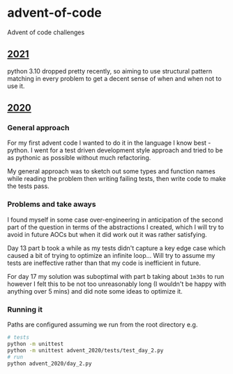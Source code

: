 # advent-of-code
Advent of code challenges

## [2021](./advent_2021)
python 3.10 dropped pretty recently, so aiming to use structural pattern matching in every problem to get a decent sense of when and when not to use it.

## [2020](./advent_2020)

### General approach
For my first advent code I wanted to do it in the language I know best - python. I went for a test driven development
style approach and tried to be as pythonic as possible without much refactoring.

My general approach was to sketch out some types and function names while reading the problem then writing failing
tests, then write code to make the tests pass.

### Problems and take aways
I found myself in some case over-engineering in anticipation of the second part of the question in terms of the 
abstractions I created, which I will try to avoid in future AOCs but when it did work out it was rather satisfying.

Day 13 part b took a while as my tests didn't capture a key edge case which caused a bit of trying to optimize an 
infinite loop... Will try to assume my tests are ineffective rather than that my code is inefficient in future.  

For day 17 my solution was suboptimal with part b taking about `1m30s` to run however I felt this to be not too
unreasonably long (I wouldn't be happy with anything over 5 mins) and did note some ideas to optimize it.

 

### Running it

Paths are configured assuming we run from the root directory e.g.
```bash
# tests
python -m unittest
python -m unittest advent_2020/tests/test_day_2.py
# run
python advent_2020/day_2.py
```
